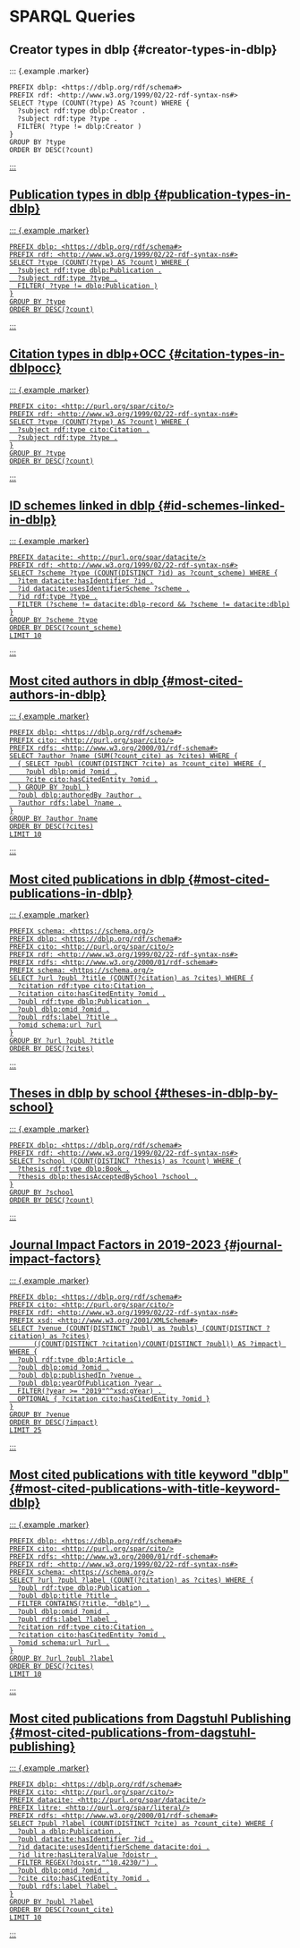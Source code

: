 
# SPARQL Queries

## Creator types in dblp {#creator-types-in-dblp}

::: {.example .marker}

```sparql
PREFIX dblp: <https://dblp.org/rdf/schema#>
PREFIX rdf: <http://www.w3.org/1999/02/22-rdf-syntax-ns#>
SELECT ?type (COUNT(?type) AS ?count) WHERE {
  ?subject rdf:type dblp:Creator .
  ?subject rdf:type ?type .
  FILTER( ?type != dblp:Creator )
}
GROUP BY ?type
ORDER BY DESC(?count)
```

<a class="run" href="https://sparql.dblp.org/t4dF0g" target="_blank" />

:::


## Publication types in dblp {#publication-types-in-dblp}

::: {.example .marker}

```sparql
PREFIX dblp: <https://dblp.org/rdf/schema#>
PREFIX rdf: <http://www.w3.org/1999/02/22-rdf-syntax-ns#>
SELECT ?type (COUNT(?type) AS ?count) WHERE {
  ?subject rdf:type dblp:Publication .
  ?subject rdf:type ?type .
  FILTER( ?type != dblp:Publication )
}
GROUP BY ?type
ORDER BY DESC(?count)
```

<a class="run" href="https://sparql.dblp.org/tLfR7u" target="_blank" />

:::


## Citation types in dblp+OCC {#citation-types-in-dblpocc}

::: {.example .marker}

```sparql
PREFIX cito: <http://purl.org/spar/cito/>
PREFIX rdf: <http://www.w3.org/1999/02/22-rdf-syntax-ns#>
SELECT ?type (COUNT(?type) AS ?count) WHERE {
  ?subject rdf:type cito:Citation .
  ?subject rdf:type ?type .
}
GROUP BY ?type
ORDER BY DESC(?count)
```

<a class="run" href="https://sparql.dblp.org/1FF7rR" target="_blank" />

:::


## ID schemes linked in dblp {#id-schemes-linked-in-dblp}

::: {.example .marker}

```sparql
PREFIX datacite: <http://purl.org/spar/datacite/>
PREFIX rdf: <http://www.w3.org/1999/02/22-rdf-syntax-ns#>
SELECT ?scheme ?type (COUNT(DISTINCT ?id) as ?count_scheme) WHERE {
  ?item datacite:hasIdentifier ?id .
  ?id datacite:usesIdentifierScheme ?scheme .
  ?id rdf:type ?type .
  FILTER (?scheme != datacite:dblp-record && ?scheme != datacite:dblp)
}
GROUP BY ?scheme ?type
ORDER BY DESC(?count_scheme)
LIMIT 10
```

<a class="run" href="https://sparql.dblp.org/tSkthy" target="_blank" />

:::


## Most cited authors in dblp {#most-cited-authors-in-dblp}

::: {.example .marker}

```sparql
PREFIX dblp: <https://dblp.org/rdf/schema#>
PREFIX cito: <http://purl.org/spar/cito/>
PREFIX rdfs: <http://www.w3.org/2000/01/rdf-schema#>
SELECT ?author ?name (SUM(?count_cite) as ?cites) WHERE {
  { SELECT ?publ (COUNT(DISTINCT ?cite) as ?count_cite) WHERE { 
    ?publ dblp:omid ?omid .
    ?cite cito:hasCitedEntity ?omid .
  } GROUP BY ?publ }
  ?publ dblp:authoredBy ?author .
  ?author rdfs:label ?name .
}
GROUP BY ?author ?name
ORDER BY DESC(?cites)
LIMIT 10
```

<a class="run" href="https://sparql.dblp.org/KHGO1Q" target="_blank" />

:::


## Most cited publications in dblp {#most-cited-publications-in-dblp}

::: {.example .marker}

```sparql
PREFIX schema: <https://schema.org/>
PREFIX dblp: <https://dblp.org/rdf/schema#>
PREFIX cito: <http://purl.org/spar/cito/>
PREFIX rdf: <http://www.w3.org/1999/02/22-rdf-syntax-ns#>
PREFIX rdfs: <http://www.w3.org/2000/01/rdf-schema#>
PREFIX schema: <https://schema.org/>
SELECT ?url ?publ ?title (COUNT(?citation) as ?cites) WHERE {
  ?citation rdf:type cito:Citation .
  ?citation cito:hasCitedEntity ?omid .
  ?publ rdf:type dblp:Publication .
  ?publ dblp:omid ?omid .
  ?publ rdfs:label ?title .
  ?omid schema:url ?url
}
GROUP BY ?url ?publ ?title
ORDER BY DESC(?cites)
```

<a class="run" href="https://sparql.dblp.org/ePAtFp" target="_blank" />

:::


## Theses in dblp by school {#theses-in-dblp-by-school}

::: {.example .marker}

```sparql
PREFIX dblp: <https://dblp.org/rdf/schema#>
PREFIX rdf: <http://www.w3.org/1999/02/22-rdf-syntax-ns#>
SELECT ?school (COUNT(DISTINCT ?thesis) as ?count) WHERE {
  ?thesis rdf:type dblp:Book .
  ?thesis dblp:thesisAcceptedBySchool ?school .
}
GROUP BY ?school
ORDER BY DESC(?count)
```

<a class="run" href="https://sparql.dblp.org/sXUHeT" target="_blank" />

:::


##  Journal Impact Factors in 2019-2023 {#journal-impact-factors}

::: {.example .marker}

```sparql
PREFIX dblp: <https://dblp.org/rdf/schema#>
PREFIX cito: <http://purl.org/spar/cito/>
PREFIX rdf: <http://www.w3.org/1999/02/22-rdf-syntax-ns#>
PREFIX xsd: <http://www.w3.org/2001/XMLSchema#>
SELECT ?venue (COUNT(DISTINCT ?publ) as ?publs) (COUNT(DISTINCT ?citation) as ?cites)
      ((COUNT(DISTINCT ?citation)/COUNT(DISTINCT ?publ)) AS ?impact) WHERE {
  ?publ rdf:type dblp:Article .
  ?publ dblp:omid ?omid .
  ?publ dblp:publishedIn ?venue .
  ?publ dblp:yearOfPublication ?year .
  FILTER(?year >= "2019"^^xsd:gYear) . 
  OPTIONAL { ?citation cito:hasCitedEntity ?omid }
}
GROUP BY ?venue
ORDER BY DESC(?impact)
LIMIT 25
```

<a class="run" href="https://sparql.dblp.org/kLl2Pu" target="_blank" />

:::


## Most cited publications with title keyword "dblp" {#most-cited-publications-with-title-keyword-dblp}

::: {.example .marker}

```sparql
PREFIX dblp: <https://dblp.org/rdf/schema#>
PREFIX cito: <http://purl.org/spar/cito/>
PREFIX rdfs: <http://www.w3.org/2000/01/rdf-schema#>
PREFIX rdf: <http://www.w3.org/1999/02/22-rdf-syntax-ns#>
PREFIX schema: <https://schema.org/>
SELECT ?url ?publ ?label (COUNT(?citation) as ?cites) WHERE {
  ?publ rdf:type dblp:Publication .
  ?publ dblp:title ?title .
  FILTER CONTAINS(?title, "dblp") .
  ?publ dblp:omid ?omid .
  ?publ rdfs:label ?label .
  ?citation rdf:type cito:Citation .
  ?citation cito:hasCitedEntity ?omid .
  ?omid schema:url ?url .
}
GROUP BY ?url ?publ ?label
ORDER BY DESC(?cites)
LIMIT 10
```

<a class="run" href="https://sparql.dblp.org/9062it" target="_blank" />

:::


## Most cited publications from Dagstuhl Publishing {#most-cited-publications-from-dagstuhl-publishing}

::: {.example .marker}

```sparql
PREFIX dblp: <https://dblp.org/rdf/schema#>
PREFIX cito: <http://purl.org/spar/cito/>
PREFIX datacite: <http://purl.org/spar/datacite/>
PREFIX litre: <http://purl.org/spar/literal/>
PREFIX rdfs: <http://www.w3.org/2000/01/rdf-schema#>
SELECT ?publ ?label (COUNT(DISTINCT ?cite) as ?count_cite) WHERE {
  ?publ a dblp:Publication .
  ?publ datacite:hasIdentifier ?id .
  ?id datacite:usesIdentifierScheme datacite:doi .
  ?id litre:hasLiteralValue ?doistr .
  FILTER REGEX(?doistr,"^10.4230/") .
  ?publ dblp:omid ?omid .
  ?cite cito:hasCitedEntity ?omid .
  ?publ rdfs:label ?label .
}
GROUP BY ?publ ?label
ORDER BY DESC(?count_cite)
LIMIT 10
```

<a class="run" href="https://sparql.dblp.org/RztfOs" target="_blank" />

:::
